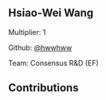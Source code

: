 
## Hsiao-Wei Wang
Multiplier: 1

Github: [@hwwhww](https://github.com/hwwhww)

Team: Consensus R&D (EF)

## Contributions
